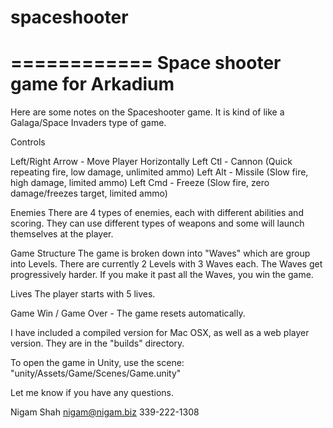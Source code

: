 spaceshooter
============

============
Space shooter game for Arkadium
============

Here are some notes on the Spaceshooter game. It is kind of like a Galaga/Space Invaders type of game.

Controls

Left/Right Arrow - Move Player Horizontally
Left Ctl - Cannon (Quick repeating fire, low damage, unlimited ammo)
Left Alt - Missile (Slow fire, high damage, limited ammo)
Left Cmd - Freeze (Slow fire, zero damage/freezes target, limited ammo)

Enemies
There are 4 types of enemies, each with different abilities and scoring. They can use different types of weapons and some will launch themselves at the player.

Game Structure
The game is broken down into "Waves" which are group into Levels. There are currently 2 Levels with 3 Waves each. The Waves get progressively harder. If you make it past all the Waves, you win the game.

Lives
The player starts with 5 lives.

Game Win / Game Over - The game resets automatically.

I have included a compiled version for Mac OSX, as well as a web player version. They are in the "builds" directory.

To open the game in Unity, use the scene: "unity/Assets/Game/Scenes/Game.unity"

Let me know if you have any questions.

Nigam Shah
nigam@nigam.biz
339-222-1308
